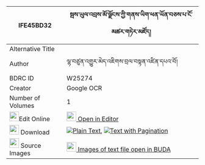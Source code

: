 |IFE45BD32|སྦས་ཡུལ་འབྲས་མོ་ལྗོངས་ཀྱི་གནས་ཡིག་ཕན་ཡོན་བཅས་པ་ངོ་མཚར་གཏེར་མཛོད། 
| --- | --- 
|Alternative Title |
|Author| ལྷ་བཙུན་འགྱུར་མེད་འཇིགས་བྲལ་བསྟན་འཛིན་དཔའ་བོ།
|BDRC ID | W25274
|Creator | Google OCR
|Number of Volumes| 1
|<img width="25" src="https://img.icons8.com/color/25/000000/edit-property.png">Edit Online| [<img width="25" src="https://avatars.githubusercontent.com/u/45091458?s=200&v=4"> Open in Editor](http://editor.openpecha.org/IFE45BD32)
|<img width="25" src="https://img.icons8.com/fluent/48/000000/download-2.png"/>  Download | [![](https://img.icons8.com/color/20/000000/txt.png)Plain Text](https://github.com/Openpecha/IFE45BD32/releases/download/v1/ba_sa_yul_dremojong_kyi_neyik__plain_IFE45BD32.zip), [![](https://img.icons8.com/color/20/000000/txt.png)Text with Pagination](https://github.com/Openpecha/IFE45BD32/releases/download/v1/ba_sa_yul_dremojong_kyi_neyik__pages_IFE45BD32.zip)
|<img width="25" src="https://img.icons8.com/plasticine/100/000000/pictures-folder.png"/>  Source Images | [<img width="25" src="https://library.bdrc.io/icons/BUDA-small.svg"> Images of text file open in BUDA](https://library.bdrc.io/show/bdr:W25274)